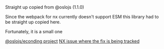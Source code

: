 Straight up copied from @oslojs (1.1.0)

Since the webpack for nx currently doesn't support ESM this library had to be straight up copied here.

Fortunately, it is a small one

[@oslojs/econding project](https://github.com/oslo-project)
[NX issue where the fix is being tracked](https://github.com/nrwl/nx/issues/19618)
